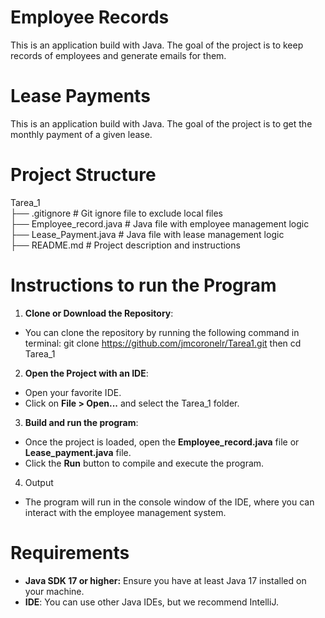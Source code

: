 # Employee Records
This is an application build with Java. The goal of the project is to keep records of employees and generate emails for them.
# Lease Payments
This is an application build with Java. The goal of the project is to get the monthly payment of a given lease.
# Project Structure
Tarea_1<br>
├── .gitignore # Git ignore file to exclude local files<br>
├── Employee_record.java # Java file with employee management logic<br>
├── Lease_Payment.java # Java file with lease management logic<br>
├── README.md # Project description and instructions<br>
#  Instructions to run the Program
1. **Clone or Download the Repository**:
* You can clone the repository by running the following command in terminal: git clone https://github.com/jmcoronelr/Tarea1.git then cd Tarea_1
2.  **Open the Project with an IDE**:
* Open your favorite IDE.
* Click on **File > Open...** and select the Tarea_1 folder.
3. **Build and run the program**:
* Once the project is loaded, open the **Employee_record.java** file or **Lease_payment.java** file.
* Click the **Run** button to compile and execute the program.
4. Output
* The program will run in the console window of the IDE, where you can interact with the employee management system.
# Requirements
* **Java SDK 17 or higher:** Ensure you have at least Java 17 installed on your machine.
* **IDE**: You can use other Java IDEs, but we recommend IntelliJ.